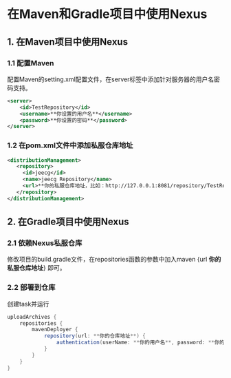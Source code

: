 # 在Maven和Gradle项目中使用Nexus
## 1. 在Maven项目中使用Nexus
### 1.1 配置Maven
配置Maven的setting.xml配置文件，在server标签中添加针对服务器的用户名密码支持。
```xml
<server>
    <id>TestRepository</id>
    <username>**你设置的用户名**</username>
    <password>**你设置的密码**</password>
</server>
```
### 1.2 在pom.xml文件中添加私服仓库地址
```xml
<distributionManagement> 
   <repository> 
     <id>jeecg</id> 
     <name>jeecg Repository</name> 
     <url>**你的私服仓库地址，比如：http://127.0.0.1:8081/repository/TestRepository/**</url>
   </repository> 
</distributionManagement>
```
## 2. 在Gradle项目中使用Nexus
### 2.1 依赖Nexus私服仓库
修改项目的build.gradle文件，在repositories函数的参数中加入maven {url **你的私服仓库地址**} 即可。
### 2.2 部署到仓库
创建task并运行
```groovy
uploadArchives {
    repositories {
        mavenDeployer {
            repository(url: **你的仓库地址**) {
                authentication(userName: **你的用户名**, password: **你的密码**)
            }
        }
    }
}
```

